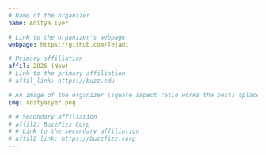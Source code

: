 ```yaml
---
# Name of the organizer
name: Aditya Iyer

# Link to the organizer's webpage
webpage: https://github.com/Tejadi

# Primary affiliation
affil: 2026 (Now)
# Link to the primary affiliation
# affil_link: https://buzz.edu

# An image of the organizer (square aspect ratio works the best) (place in the `assets/img/organizers` directory)
img: adityaiyer.png

# # Secondary affiliation
# affil2: BuzzFizz Corp
# # Link to the secondary affiliation
# affil2_link: https://buzzfizz.corp
---
```

